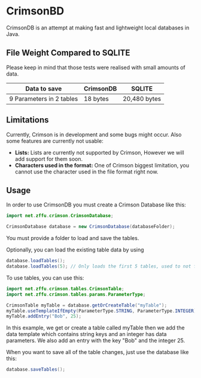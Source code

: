 # CrimsonBD
CrimsonDB is an attempt at making fast and lightweight local databases in Java.

## File Weight Compared to SQLITE
Please keep in mind that those tests were realised with small amounts of data.

| Data to save             | CrimsonDB    | SQLITE       |
|--------------------------|--------------|--------------|
| 9 Parameters in 2 tables | 18 bytes     | 20,480 bytes |

## Limitations
Currently, Crimson is in development and some bugs might occur. Also some features are currently not usable:
- **Lists:** Lists are currently not supported by Crimson, However we will add support for them soon.
- **Characters used in the format:** One of Crimson biggest limitation, you cannot use the character used in the file format right now.


## Usage
In order to use CrimsonDB you must create a Crimson Database like this:

```java
import net.zffu.crimson.CrimsonDatabase;

CrimsonDatabase database = new CrimsonDatabase(databaseFolder);
```
You must provide a folder to load and save the tables.

Optionally, you can load the existing table data by using 
```java
database.loadTables();
database.loadTables(5); // Only loads the first 5 tables, used to not flood memory.
```

To use tables, you can use this:

```java
import net.zffu.crimson.tables.CrimsonTable;
import net.zffu.crimson.tables.params.ParameterType;

CrimsonTable myTable = database.getOrCreateTable("myTable");
myTable.useTemplateIfEmpty(ParameterType.STRING, ParameterType.INTEGER);
myTable.addEntry("Bob", 25);

```

In this example, we get or create a table called myTable then we add the data template which contains string keys and an integer has data parameters. 
We also add an entry with the key "Bob" and the integer 25.

When you want to save all of the table changes, just use the database like this:
```java
database.saveTables();
```